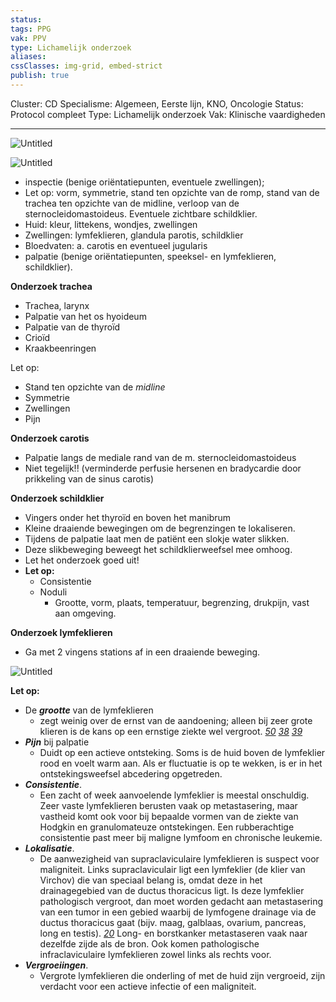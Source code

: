 ```yaml
---
status: 
tags: PPG
vak: PPV
type: Lichamelijk onderzoek
aliases: 
cssClasses: img-grid, embed-strict
publish: true
---
```


Cluster: CD
Specialisme: Algemeen, Eerste lijn, KNO, Oncologie
Status: Protocol compleet
Type: Lichamelijk onderzoek
Vak: Klinische vaardigheden

---

![Untitled](Untitled%2040.png)

![Untitled](Untitled%201%2028.png)

- inspectie (benige oriëntatiepunten, eventuele zwellingen);
- Let op: vorm, symmetrie, stand ten opzichte van de romp, stand van de trachea ten opzichte van de midline, verloop van de sternocleidomastoideus. Eventuele zichtbare schildklier.
- Huid: kleur, littekens, wondjes, zwellingen
- Zwellingen: lymfeklieren, glandula parotis, schildklier
- Bloedvaten: a. carotis en eventueel jugularis
- palpatie (benige oriëntatiepunten, speeksel- en lymfeklieren, schildklier).

 **Onderzoek trachea**

- Trachea, larynx
- Palpatie van het os hyoideum
- Palpatie van de thyroïd
- Crioïd
- Kraakbeenringen

Let op: 

- Stand ten opzichte van de *midline*
- Symmetrie
- Zwellingen
- Pijn

**Onderzoek carotis**

- Palpatie langs de mediale rand van de m. sternocleidomastoideus
- Niet tegelijk!! (verminderde perfusie hersenen en bradycardie door prikkeling van de sinus carotis)

**Onderzoek schildklier**

- Vingers onder het thyroïd en boven het manibrum
- Kleine draaiende bewegingen om de begrenzingen te lokaliseren.
- Tijdens de palpatie laat men de patiënt een slokje water slikken.
- Deze slikbeweging beweegt het schildklierweefsel mee omhoog.
- Let het onderzoek goed uit!
- **Let op:**
    - Consistentie
    - Noduli
        - Grootte, vorm, plaats, temperatuur, begrenzing, drukpijn, vast aan omgeving.

**Onderzoek lymfeklieren**

- Ga met 2 vingens stations af in een draaiende beweging.

![Untitled](Untitled%202%2019.png)

**Let op:**

- De ***grootte*** van de lymfeklieren
    - zegt weinig over de ernst van de aandoening; alleen bij zeer grote klieren is de kans op een ernstige ziekte wel vergroot. *[50](https://mijn-bsl-nl.ru.idm.oclc.org/4-hoofd-en-hals/824486#CR50)* *[38](https://mijn-bsl-nl.ru.idm.oclc.org/4-hoofd-en-hals/824486#CR38)* *[39](https://mijn-bsl-nl.ru.idm.oclc.org/4-hoofd-en-hals/824486#CR39)*
- ***Pijn*** bij palpatie
    - Duidt op een actieve ontsteking. Soms is de huid boven de lymfeklier rood en voelt warm aan. Als er fluctuatie is op te wekken, is er in het ontstekingsweefsel abcedering opgetreden.
- ***Consistentie***.
    - Een zacht of week aanvoelende lymfeklier is meestal onschuldig. Zeer vaste lymfeklieren berusten vaak op metastasering, maar vastheid komt ook voor bij bepaalde vormen van de ziekte van Hodgkin en granulomateuze ontstekingen. Een rubberachtige consistentie past meer bij maligne lymfoom en chronische leukemie.
- ***Lokalisatie***.
    - De aanwezigheid van supraclaviculaire lymfeklieren is suspect voor maligniteit. Links supraclaviculair ligt een lymfeklier (de klier van Virchov) die van speciaal belang is, omdat deze in het drainagegebied van de ductus thoracicus ligt. Is deze lymfeklier pathologisch vergroot, dan moet worden gedacht aan metastasering van een tumor in een gebied waarbij de lymfogene drainage via de ductus thoracicus gaat (bijv. maag, galblaas, ovarium, pancreas, long en testis). *[20](https://mijn-bsl-nl.ru.idm.oclc.org/4-hoofd-en-hals/824486#CR20)* Long- en borstkanker metastaseren vaak naar dezelfde zijde als de bron. Ook komen pathologische infraclaviculaire lymfeklieren zowel links als rechts voor.
- ***Vergroeiingen***.
    - Vergrote lymfeklieren die onderling of met de huid zijn vergroeid, zijn verdacht voor een actieve infectie of een maligniteit.